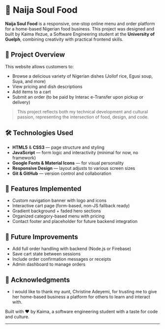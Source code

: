 # 🍲 Naija Soul Food

**Naija Soul Food** is a responsive, one-stop online menu and order platform for a home-based Nigerian food business. This project was designed and built by Kaima Ifezue, a Software Engineering student at the **University of Guelph**, combining creativity with practical frontend skills.

## 🌟 Project Overview

This website allows customers to:
- Browse a delicious variety of Nigerian dishes (Jollof rice, Egusi soup, Suya, and more)
- View pricing and dish descriptions
- Add items to a cart
- Submit an order (to be paid by Interac e-Transfer upon pickup or delivery)

> This project reflects both my technical development and cultural passion, representing the intersection of food, design, and code.

## 🛠️ Technologies Used

- **HTML5** & **CSS3** — page structure and styling  
- **JavaScript** — form logic and interactivity (minimal for now, no framework)  
- **Google Fonts & Material Icons** — for visual personality  
- **Responsive Design** — layout adjusts to various screen sizes  
- **Git & GitHub** — version control and collaboration

## 📁 Features Implemented

- Custom navigation banner with logo and icons
- Interactive cart page (form-based, non-JS fallback ready)
- Gradient background + faded hero sections
- Organized category-based menu with pricing
- Contact footer and placeholder for future backend integration

## 🚧 Future Improvements

- Add full order handling with backend (Node.js or Firebase)
- Save cart state between sessions
- Include order confirmation messages or receipts
- Admin dashboard to manage orders

## 🤝 Acknowledgments
- I would like to thank my aunt, Christine Adeyemi, for trusting me to give her home-based business a platform for others to learn and interact with.

Built with ❤️ by Kaima, a software engineering student with a taste for code and culture.

---



